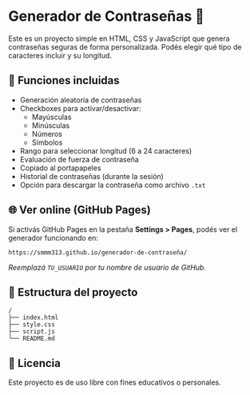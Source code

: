# Generador de Contraseñas 🔐

Este es un proyecto simple en HTML, CSS y JavaScript que genera contraseñas seguras de forma personalizada. Podés elegir qué tipo de caracteres incluir y su longitud.

## 🚀 Funciones incluidas

- Generación aleatoria de contraseñas
- Checkboxes para activar/desactivar:
  - Mayúsculas
  - Minúsculas
  - Números
  - Símbolos
- Rango para seleccionar longitud (6 a 24 caracteres)
- Evaluación de fuerza de contraseña
- Copiado al portapapeles
- Historial de contraseñas (durante la sesión)
- Opción para descargar la contraseña como archivo `.txt`

## 🌐 Ver online (GitHub Pages)

Si activás GitHub Pages en la pestaña **Settings > Pages**, podés ver el generador funcionando en:

```
https://smmm313.github.io/generador-de-contraseña/
```

_Reemplazá `TU_USUARIO` por tu nombre de usuario de GitHub._

## 📁 Estructura del proyecto

```
/
├── index.html
├── style.css
├── script.js
└── README.md
```

## 📄 Licencia

Este proyecto es de uso libre con fines educativos o personales.
